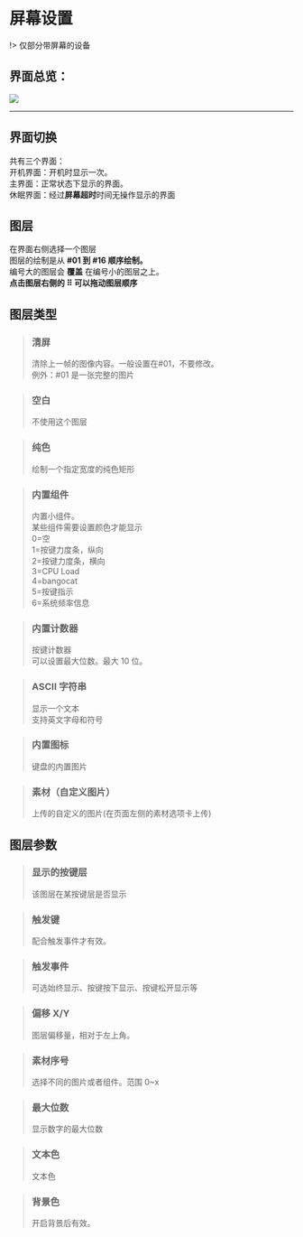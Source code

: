 # 屏幕设置

!> 仅部分带屏幕的设备

## 界面总览：

![](/img_screen/screen_main.jpg)

---

## 界面切换

共有三个界面：  
开机界面：开机时显示一次。  
主界面：正常状态下显示的界面。  
休眠界面：经过**屏幕超时**时间无操作显示的界面

## 图层

在界面右侧选择一个图层  
图层的绘制是从 **#01 到 #16 顺序绘制。**  
编号大的图层会 **覆盖** 在编号小的图层之上。  
**点击图层右侧的 ⠿ 可以拖动图层顺序**

## 图层类型

> ### 清屏
>
> 清除上一帧的图像内容。一般设置在#01，不要修改。  
> 例外：#01 是一张完整的图片

> ### 空白
>
> 不使用这个图层

> ### 纯色
>
> 绘制一个指定宽度的纯色矩形

> ### 内置组件
>
> 内置小组件。  
> 某些组件需要设置颜色才能显示  
> 0=空  
> 1=按键力度条，纵向  
> 2=按键力度条，横向  
> 3=CPU Load  
> 4=bangocat  
> 5=按键指示  
> 6=系统频率信息

> ### 内置计数器
>
> 按键计数器  
> 可以设置最大位数。最大 10 位。

> ### ASCII 字符串
>
> 显示一个文本  
> 支持英文字母和符号

> ### 内置图标
>
> 键盘的内置图片

> ### 素材（自定义图片）
>
> 上传的自定义的图片(在页面左侧的素材选项卡上传)

## 图层参数

> ### 显示的按键层
>
> 该图层在某按键层是否显示

> ### 触发键
>
> 配合触发事件才有效。

> ### 触发事件
>
> 可选始终显示、按键按下显示、按键松开显示等

> ### 偏移 X/Y
>
> 图层偏移量，相对于左上角。

> ### 素材序号
>
> 选择不同的图片或者组件。范围 0~x

> ### 最大位数
>
> 显示数字的最大位数

> ### 文本色
>
> 文本色

> ### 背景色
>
> 开启背景后有效。
